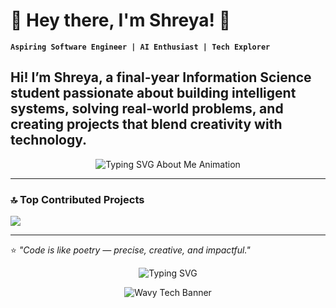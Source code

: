 # 🌸 Hey there, I'm Shreya! 👋

**`Aspiring Software Engineer | AI Enthusiast | Tech Explorer`**

Hi! I’m Shreya, a final-year Information Science student passionate about building intelligent systems, solving real-world problems, and creating projects that blend creativity with technology. 
---

<p align="center">
  <img
    src="https://readme-typing-svg.demolab.com?font=Fira+Code&size=24&pause=1200&center=true&vCenter=true&width=900&lines=Hey+there%2C+I'm+Shreya!+%F0%9F%91%8B;Aspiring+Software+Engineer+%7C+AI+Enthusiast+%7C+Tech+Explorer;Final-year+Information+Science+%26+Engineering+student;Building+intelligent+systems+to+solve+real-world+problems;Currently+working+on+CardioTwin+%F0%9F%92%97;Learning+Docker%2C+Apache+Kafka%2C+Android+with+Kotlin;I+love+sakura+flowers+%F0%9F%8C%B8+and+teaching+kids+%F0%9F%92%9B"
    alt="Typing SVG About Me Animation"
  />
</p>


---

### 🔝 Top Contributed Projects 
![](https://github-contributor-stats.vercel.app/api?username=Shreya-196&limit=5&theme=dark&combine_all_yearly_contributions=true)

---

⭐ *"Code is like poetry — precise, creative, and impactful."*  

<p align="center">
  <img
    src="https://readme-typing-svg.demolab.com?font=Fira+Code&size=24&pause=1000&center=true&vCenter=true&width=800&height=45&duration=3000&lines=Aspiring+Software+Engineer+%7C+AI+Enthusiast;Digital+Twins+%F0%9F%8C%8C+%7C+Android+with+Kotlin;I+build+human-centered+intelligent+systems;Sakura+lover+%F0%9F%8C%B8+%7C+Community+Volunteer"
    alt="Typing SVG"
  />
</p>

<p align="center">
  <img
    src="https://capsule-render.vercel.app/api?type=waving&height=230&color=gradient&text=Shreya%20Ramesh&fontSize=55&fontAlign=50&fontAlignY=35&desc=AI%20%7C%20Android%20%7C%20Digital%20Twins&descAlign=50&descAlignY=60&animation=fadeIn"
    alt="Wavy Tech Banner"
  />
</p>
